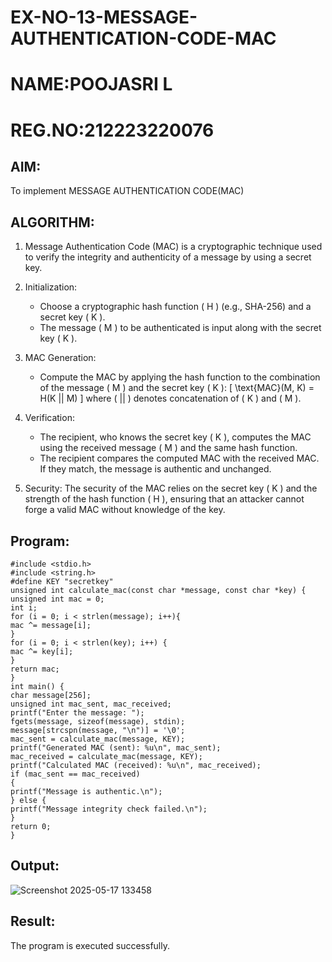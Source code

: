 # EX-NO-13-MESSAGE-AUTHENTICATION-CODE-MAC
# NAME:POOJASRI L
# REG.NO:212223220076

## AIM:
To implement MESSAGE AUTHENTICATION CODE(MAC)

## ALGORITHM:

1. Message Authentication Code (MAC) is a cryptographic technique used to verify the integrity and authenticity of a message by using a secret key.

2. Initialization:
   - Choose a cryptographic hash function \( H \) (e.g., SHA-256) and a secret key \( K \).
   - The message \( M \) to be authenticated is input along with the secret key \( K \).

3. MAC Generation:
   - Compute the MAC by applying the hash function to the combination of the message \( M \) and the secret key \( K \): 
     \[
     \text{MAC}(M, K) = H(K || M)
     \]
     where \( || \) denotes concatenation of \( K \) and \( M \).

4. Verification:
   - The recipient, who knows the secret key \( K \), computes the MAC using the received message \( M \) and the same hash function.
   - The recipient compares the computed MAC with the received MAC. If they match, the message is authentic and unchanged.

5. Security: The security of the MAC relies on the secret key \( K \) and the strength of the hash function \( H \), ensuring that an attacker cannot forge a valid MAC without knowledge of the key.

## Program:
```
#include <stdio.h>
#include <string.h>
#define KEY "secretkey"
unsigned int calculate_mac(const char *message, const char *key) {
unsigned int mac = 0;
int i;
for (i = 0; i < strlen(message); i++){
mac ^= message[i];
}
for (i = 0; i < strlen(key); i++) {
mac ^= key[i];
}
return mac;
}
int main() {
char message[256];
unsigned int mac_sent, mac_received;
printf("Enter the message: ");
fgets(message, sizeof(message), stdin);
message[strcspn(message, "\n")] = '\0';
mac_sent = calculate_mac(message, KEY);
printf("Generated MAC (sent): %u\n", mac_sent);
mac_received = calculate_mac(message, KEY);
printf("Calculated MAC (received): %u\n", mac_received);
if (mac_sent == mac_received)
{
printf("Message is authentic.\n");
} else {
printf("Message integrity check failed.\n");
}
return 0;
}

```

## Output:
![Screenshot 2025-05-17 133458](https://github.com/user-attachments/assets/79629180-1412-478b-93a5-7754f489e1e9)


## Result:
The program is executed successfully.
